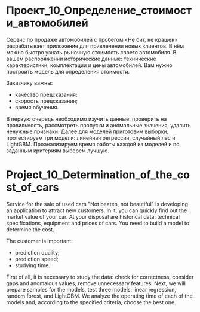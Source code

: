 # Проект_10_Определение_стоимости_автомобилей

Сервис по продаже автомобилей с пробегом «Не бит, не крашен» разрабатывает приложение для привлечения новых клиентов. В нём можно быстро узнать рыночную стоимость своего автомобиля. В вашем распоряжении исторические данные: технические характеристики, комплектации и цены автомобилей. Вам нужно построить модель для определения стоимости.

Заказчику важны:

- качество предсказания;
- скорость предсказания;
- время обучения.
  
В первую очередь необходимо изучить данные: проверить на правильность, рассмотреть пропуски и аномальные значения, удалить ненужные признаки. Далее для моделей приготовим выборки, протестируем три модели: линейная регрессия, случайный лес и LightGBM. Проанализируем время работы каждой из моделей и по заданным критериям выберем лучшую.

# Project_10_Determination_of_the_cost_of_cars

Service for the sale of used cars "Not beaten, not beautiful" is developing an application to attract new customers. In it, you can quickly find out the market value of your car. At your disposal are historical data: technical specifications, equipment and prices of cars. You need to build a model to determine the cost.

The customer is important:

- prediction quality;
- prediction speed;
- studying time.
  
First of all, it is necessary to study the data: check for correctness, consider gaps and anomalous values, remove unnecessary features. Next, we will prepare samples for the models, test three models: linear regression, random forest, and LightGBM. We analyze the operating time of each of the models and, according to the specified criteria, choose the best one.

